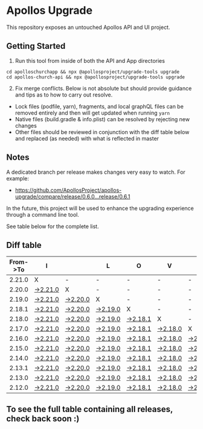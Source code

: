 # Apollos Upgrade

This repository exposes an untouched Apollos API and UI project.

## Getting Started

1. Run this tool from inside of both the API and App directories

```
cd apolloschurchapp && npx @apollosproject/upgrade-tools upgrade
cd apollos-church-api && npx @apollosproject/upgrade-tools upgrade
```

2. Fix merge conflicts. Below is not absolute but should provide guidance and tips as to how to carry out resolve.
* Lock files (podfile, yarn), fragments, and local graphQL files can be removed entirely and then will get updated when running `yarn`
* Native files (build.gradle & info.plist) can be resolved by rejecting new changes
* Other files should be reviewed in conjunction with the diff table below and replaced (as needed) with what is reflected in master

## Notes

A dedicated branch per release makes changes very easy
to watch. For example:

* https://github.com/ApollosProject/apollos-upgrade/compare/release/0.6.0...release/0.6.1

In the future, this project will be used to enhance the upgrading experience through a command line tool.

See table below for the complete list.

## Diff table

| From->To | I                                                                                                    |                                                                                                      | L                                                                                                    | O                                                                                                    | V                                                                                                    | E                                                                                                    |                                                                                                      | D                                                                                                    | I                                                                                                    | F                                                                                                    | F                                                                                                    | S   |
| -------- | ---------------------------------------------------------------------------------------------------- | ---------------------------------------------------------------------------------------------------- | ---------------------------------------------------------------------------------------------------- | ---------------------------------------------------------------------------------------------------- | ---------------------------------------------------------------------------------------------------- | ---------------------------------------------------------------------------------------------------- | ---------------------------------------------------------------------------------------------------- | ---------------------------------------------------------------------------------------------------- | ---------------------------------------------------------------------------------------------------- | ---------------------------------------------------------------------------------------------------- | ---------------------------------------------------------------------------------------------------- | --- |
| 2.21.0   | X                                                                                                    | -                                                                                                    | -                                                                                                    | -                                                                                                    | -                                                                                                    | -                                                                                                    | -                                                                                                    | -                                                                                                    | -                                                                                                    | -                                                                                                    | -                                                                                                    | -   |
| 2.20.0   | [->2.21.0](https://github.com/ApollosProject/apollos-upgrade/compare/release/2.20.0..release/2.21.0) | X                                                                                                    | -                                                                                                    | -                                                                                                    | -                                                                                                    | -                                                                                                    | -                                                                                                    | -                                                                                                    | -                                                                                                    | -                                                                                                    | -                                                                                                    | -   |
| 2.19.0   | [->2.21.0](https://github.com/ApollosProject/apollos-upgrade/compare/release/2.19.0..release/2.21.0) | [->2.20.0](https://github.com/ApollosProject/apollos-upgrade/compare/release/2.19.0..release/2.20.0) | X                                                                                                    | -                                                                                                    | -                                                                                                    | -                                                                                                    | -                                                                                                    | -                                                                                                    | -                                                                                                    | -                                                                                                    | -                                                                                                    | -   |
| 2.18.1   | [->2.21.0](https://github.com/ApollosProject/apollos-upgrade/compare/release/2.18.1..release/2.21.0) | [->2.20.0](https://github.com/ApollosProject/apollos-upgrade/compare/release/2.18.1..release/2.20.0) | [->2.19.0](https://github.com/ApollosProject/apollos-upgrade/compare/release/2.18.1..release/2.19.0) | X                                                                                                    | -                                                                                                    | -                                                                                                    | -                                                                                                    | -                                                                                                    | -                                                                                                    | -                                                                                                    | -                                                                                                    | -   |
| 2.18.0   | [->2.21.0](https://github.com/ApollosProject/apollos-upgrade/compare/release/2.18.0..release/2.21.0) | [->2.20.0](https://github.com/ApollosProject/apollos-upgrade/compare/release/2.18.0..release/2.20.0) | [->2.19.0](https://github.com/ApollosProject/apollos-upgrade/compare/release/2.18.0..release/2.19.0) | [->2.18.1](https://github.com/ApollosProject/apollos-upgrade/compare/release/2.18.0..release/2.18.1) | X                                                                                                    | -                                                                                                    | -                                                                                                    | -                                                                                                    | -                                                                                                    | -                                                                                                    | -                                                                                                    | -   |
| 2.17.0   | [->2.21.0](https://github.com/ApollosProject/apollos-upgrade/compare/release/2.17.0..release/2.21.0) | [->2.20.0](https://github.com/ApollosProject/apollos-upgrade/compare/release/2.17.0..release/2.20.0) | [->2.19.0](https://github.com/ApollosProject/apollos-upgrade/compare/release/2.17.0..release/2.19.0) | [->2.18.1](https://github.com/ApollosProject/apollos-upgrade/compare/release/2.17.0..release/2.18.1) | [->2.18.0](https://github.com/ApollosProject/apollos-upgrade/compare/release/2.17.0..release/2.18.0) | X                                                                                                    | -                                                                                                    | -                                                                                                    | -                                                                                                    | -                                                                                                    | -                                                                                                    | -   |
| 2.16.0   | [->2.21.0](https://github.com/ApollosProject/apollos-upgrade/compare/release/2.16.0..release/2.21.0) | [->2.20.0](https://github.com/ApollosProject/apollos-upgrade/compare/release/2.16.0..release/2.20.0) | [->2.19.0](https://github.com/ApollosProject/apollos-upgrade/compare/release/2.16.0..release/2.19.0) | [->2.18.1](https://github.com/ApollosProject/apollos-upgrade/compare/release/2.16.0..release/2.18.1) | [->2.18.0](https://github.com/ApollosProject/apollos-upgrade/compare/release/2.16.0..release/2.18.0) | [->2.17.0](https://github.com/ApollosProject/apollos-upgrade/compare/release/2.16.0..release/2.17.0) | X                                                                                                    | -                                                                                                    | -                                                                                                    | -                                                                                                    | -                                                                                                    | -   |
| 2.15.0   | [->2.21.0](https://github.com/ApollosProject/apollos-upgrade/compare/release/2.15.0..release/2.21.0) | [->2.20.0](https://github.com/ApollosProject/apollos-upgrade/compare/release/2.15.0..release/2.20.0) | [->2.19.0](https://github.com/ApollosProject/apollos-upgrade/compare/release/2.15.0..release/2.19.0) | [->2.18.1](https://github.com/ApollosProject/apollos-upgrade/compare/release/2.15.0..release/2.18.1) | [->2.18.0](https://github.com/ApollosProject/apollos-upgrade/compare/release/2.15.0..release/2.18.0) | [->2.17.0](https://github.com/ApollosProject/apollos-upgrade/compare/release/2.15.0..release/2.17.0) | [->2.16.0](https://github.com/ApollosProject/apollos-upgrade/compare/release/2.15.0..release/2.16.0) | X                                                                                                    | -                                                                                                    | -                                                                                                    | -                                                                                                    | -   |
| 2.14.0   | [->2.21.0](https://github.com/ApollosProject/apollos-upgrade/compare/release/2.14.0..release/2.21.0) | [->2.20.0](https://github.com/ApollosProject/apollos-upgrade/compare/release/2.14.0..release/2.20.0) | [->2.19.0](https://github.com/ApollosProject/apollos-upgrade/compare/release/2.14.0..release/2.19.0) | [->2.18.1](https://github.com/ApollosProject/apollos-upgrade/compare/release/2.14.0..release/2.18.1) | [->2.18.0](https://github.com/ApollosProject/apollos-upgrade/compare/release/2.14.0..release/2.18.0) | [->2.17.0](https://github.com/ApollosProject/apollos-upgrade/compare/release/2.14.0..release/2.17.0) | [->2.16.0](https://github.com/ApollosProject/apollos-upgrade/compare/release/2.14.0..release/2.16.0) | [->2.15.0](https://github.com/ApollosProject/apollos-upgrade/compare/release/2.14.0..release/2.15.0) | X                                                                                                    | -                                                                                                    | -                                                                                                    | -   |
| 2.13.1   | [->2.21.0](https://github.com/ApollosProject/apollos-upgrade/compare/release/2.13.1..release/2.21.0) | [->2.20.0](https://github.com/ApollosProject/apollos-upgrade/compare/release/2.13.1..release/2.20.0) | [->2.19.0](https://github.com/ApollosProject/apollos-upgrade/compare/release/2.13.1..release/2.19.0) | [->2.18.1](https://github.com/ApollosProject/apollos-upgrade/compare/release/2.13.1..release/2.18.1) | [->2.18.0](https://github.com/ApollosProject/apollos-upgrade/compare/release/2.13.1..release/2.18.0) | [->2.17.0](https://github.com/ApollosProject/apollos-upgrade/compare/release/2.13.1..release/2.17.0) | [->2.16.0](https://github.com/ApollosProject/apollos-upgrade/compare/release/2.13.1..release/2.16.0) | [->2.15.0](https://github.com/ApollosProject/apollos-upgrade/compare/release/2.13.1..release/2.15.0) | [->2.14.0](https://github.com/ApollosProject/apollos-upgrade/compare/release/2.13.1..release/2.14.0) | X                                                                                                    | -                                                                                                    | -   |
| 2.13.0   | [->2.21.0](https://github.com/ApollosProject/apollos-upgrade/compare/release/2.13.0..release/2.21.0) | [->2.20.0](https://github.com/ApollosProject/apollos-upgrade/compare/release/2.13.0..release/2.20.0) | [->2.19.0](https://github.com/ApollosProject/apollos-upgrade/compare/release/2.13.0..release/2.19.0) | [->2.18.1](https://github.com/ApollosProject/apollos-upgrade/compare/release/2.13.0..release/2.18.1) | [->2.18.0](https://github.com/ApollosProject/apollos-upgrade/compare/release/2.13.0..release/2.18.0) | [->2.17.0](https://github.com/ApollosProject/apollos-upgrade/compare/release/2.13.0..release/2.17.0) | [->2.16.0](https://github.com/ApollosProject/apollos-upgrade/compare/release/2.13.0..release/2.16.0) | [->2.15.0](https://github.com/ApollosProject/apollos-upgrade/compare/release/2.13.0..release/2.15.0) | [->2.14.0](https://github.com/ApollosProject/apollos-upgrade/compare/release/2.13.0..release/2.14.0) | [->2.13.1](https://github.com/ApollosProject/apollos-upgrade/compare/release/2.13.0..release/2.13.1) | X                                                                                                    | -   |
| 2.12.0   | [->2.21.0](https://github.com/ApollosProject/apollos-upgrade/compare/release/2.12.0..release/2.21.0) | [->2.20.0](https://github.com/ApollosProject/apollos-upgrade/compare/release/2.12.0..release/2.20.0) | [->2.19.0](https://github.com/ApollosProject/apollos-upgrade/compare/release/2.12.0..release/2.19.0) | [->2.18.1](https://github.com/ApollosProject/apollos-upgrade/compare/release/2.12.0..release/2.18.1) | [->2.18.0](https://github.com/ApollosProject/apollos-upgrade/compare/release/2.12.0..release/2.18.0) | [->2.17.0](https://github.com/ApollosProject/apollos-upgrade/compare/release/2.12.0..release/2.17.0) | [->2.16.0](https://github.com/ApollosProject/apollos-upgrade/compare/release/2.12.0..release/2.16.0) | [->2.15.0](https://github.com/ApollosProject/apollos-upgrade/compare/release/2.12.0..release/2.15.0) | [->2.14.0](https://github.com/ApollosProject/apollos-upgrade/compare/release/2.12.0..release/2.14.0) | [->2.13.1](https://github.com/ApollosProject/apollos-upgrade/compare/release/2.12.0..release/2.13.1) | [->2.13.0](https://github.com/ApollosProject/apollos-upgrade/compare/release/2.12.0..release/2.13.0) | X   |

## To see the full table containing all releases, check back soon :)
